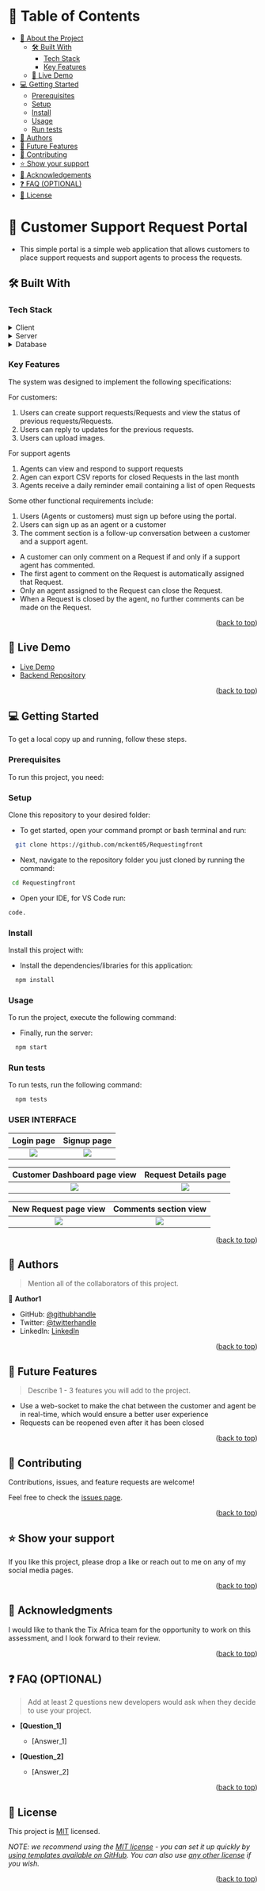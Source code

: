 <a name="readme-top"></a>

<!--
!!! IMPORTANT !!!
This README is an example of how you could professionally present your codebase. 
Writing documentation is a crucial part of your work as a professional software developer and cannot be ignored. 

You should modify this file to match your project and remove sections that don't apply.

REQUIRED SECTIONS:
- Table of Contents
- About the Project
  - Built With
  - Live Demo
- Getting Started
- Authors
- Future Features
- Contributing
- Show your support
- Acknowledgements
- License

OPTIONAL SECTIONS:
- FAQ

After you're finished, please remove all the comments and instructions!

For more information on the importance of a professional README for your repositories: https://github.com/microverseinc/curriculum-transversal-skills/blob/main/documentation/articles/readme_best_practices.md
-->

<!-- TABLE OF CONTENTS -->

# 📗 Table of Contents

- [📖 About the Project](#about-project)
  - [🛠 Built With](#built-with)
    - [Tech Stack](#tech-stack)
    - [Key Features](#key-features)
  - [🚀 Live Demo](#live-demo)
- [💻 Getting Started](#getting-started)
  - [Prerequisites](#prerequisites)
  - [Setup](#setup)
  - [Install](#install)
  - [Usage](#usage)
  - [Run tests](#run-tests)
- [👥 Authors](#authors)
- [🔭 Future Features](#future-features)
- [🤝 Contributing](#contributing)
- [⭐️ Show your support](#support)
- [🙏 Acknowledgements](#acknowledgements)
- [❓ FAQ (OPTIONAL)](#faq)
- [📝 License](#license)

<!-- PROJECT DESCRIPTION -->

# 📖 Customer Support Request Portal <a name="about-project"></a>
- This simple portal is a simple web application that allows customers to place support requests and support agents to process the requests.


## 🛠 Built With <a name="built-with"></a>

### Tech Stack <a name="tech-stack"></a>

<details>
  <summary>Client</summary>
   <ul>
    <li><a href="https://reactjs.org/">JavaScript</a></li>
  </ul>
  <ul>
    <li><a href="https://reactjs.org/">React.js</a></li>
  </ul>
   <ul>
    <li><a href="https://redux.js.org/">Redux</a></li>
  </ul>
   <ul>
    <li><a href="https://redux-toolkit.js.org/">Redux Tool Kit</a></li>
  </ul>
   <ul>
    <li><a href="https://cloudinary.com/">Cloudinary</a></li>
  </ul>
</details>

<details>
  <summary>Server</summary>
  <ul>
    <li><a href="https://www.ruby-lang.org/en/">Ruby</a></li>
  </ul>
  <ul>
    <li><a href="https://rubyonrails.org/">Ruby on Rails</a></li>
  </ul>
  <ul>
    <li><a href="https://graphql.org/">GraphQL</a></li>
  </ul>
  <ul>
    <li><a href="https://github.com/waiting-for-dev/devise-jwt">Devise JWT</a></li>
  </ul>
</details>

<details>
<summary>Database</summary>
  <ul>
    <li><a href="https://www.postgresql.org/">PostgreSQL</a></li>
  </ul>
</details>

<!-- Features -->

### Key Features <a name="key-features"></a>

The system was designed to implement the following specifications:

For customers:
1. Users can create support requests/Requests and view the status of previous requests/Requests.
2. Users can reply to updates for the previous requests.  
3. Users can upload images.

For support agents
1. Agents can view and respond to support requests
2. Agen can export CSV reports for closed Requests in the last month
3. Agents receive a daily reminder email containing a list of open Requests

Some other functional requirements include: 
1. Users (Agents or customers) must sign up before using the portal.
2. Users can sign up as an agent or a customer
3. The comment section is a follow-up conversation between a customer and a support agent. 
 - A customer can only comment on a Request if and only if a support agent has commented.
 - The first agent to comment on the Request is automatically assigned that Request.
 - Only an agent assigned to the Request can close the Request.
 - When a Request is closed by the agent, no further comments can be made on the Request.

<p align="right">(<a href="#readme-top">back to top</a>)</p>

<!-- LIVE DEMO -->

## 🚀 Live Demo <a name="live-demo"></a>


- [Live Demo](https://wande-support-portal.netlify.app/)
- [Backend Repository](https://github.com/mckent05/Requesting_backend)

<p align="right">(<a href="#readme-top">back to top</a>)</p>

<!-- GETTING STARTED -->

## 💻 Getting Started <a name="getting-started"></a>

To get a local copy up and running, follow these steps.

### Prerequisites

To run this project, you need:

### Setup

Clone this repository to your desired folder:
- To get started, open your command prompt or bash terminal and run:
```sh
  git clone https://github.com/mckent05/Requestingfront
```

- Next, navigate to the repository folder you just cloned by running the command:
 ```sh
  cd Requestingfront
```
- Open your IDE, for VS Code run:
```sh
code.
```

### Install

Install this project with:

- Install the dependencies/libraries for this application:
```sh
  npm install
```

### Usage

To run the project, execute the following command:

- Finally, run the server:
```sh
  npm start
```

### Run tests

To run tests, run the following command:

```sh
  npm tests
```

### USER INTERFACE

Login page                             |  Signup page
:---------------------------------------:|:---------------------------------------:
![](./project_preview/tix_signin.PNG)       |  ![](./project_preview/tix_register.PNG) 

Customer Dashboard page view           |  Request Details page
:---------------------------------------:|:---------------------------------------:
![](./project_preview/tix_customerdashboard.PNG)      |  ![](./project_preview/Tix_Request_details.PNG)

New Request page view                   |  Comments section view
:---------------------------------------:|:---------------------------------------:
![](./project_preview/tix_new-Request.PNG)      |  ![](./project_preview/tix_comments.PNG) 

<p align="right">(<a href="#readme-top">back to top</a>)</p>

<!-- AUTHORS -->

## 👥 Authors <a name="authors"></a>

> Mention all of the collaborators of this project.

👤 **Author1**

- GitHub: [@githubhandle](https://github.com/mckent05)
- Twitter: [@twitterhandle](https://twitter.com/mckent05)
- LinkedIn: [LinkedIn](https://linkedin.com/in/temitopeakinlade)


<p align="right">(<a href="#readme-top">back to top</a>)</p>

<!-- FUTURE FEATURES -->

## 🔭 Future Features <a name="future-features"></a>

> Describe 1 - 3 features you will add to the project.

- Use a web-socket to make the chat between the customer and agent be in real-time, which would ensure a better user experience
- Requests can be reopened even after it has been closed

<p align="right">(<a href="#readme-top">back to top</a>)</p>

<!-- CONTRIBUTING -->

## 🤝 Contributing <a name="contributing"></a>

Contributions, issues, and feature requests are welcome!

Feel free to check the [issues page](../../issues/).

<p align="right">(<a href="#readme-top">back to top</a>)</p>

<!-- SUPPORT -->

## ⭐️ Show your support <a name="support"></a>

If you like this project, please drop a like or reach out to me on any of my social media pages.

<p align="right">(<a href="#readme-top">back to top</a>)</p>

<!-- ACKNOWLEDGEMENTS -->

## 🙏 Acknowledgments <a name="acknowledgements"></a>

I would like to thank the Tix Africa team for the opportunity to work on this assessment, and I look forward to their review.

<p align="right">(<a href="#readme-top">back to top</a>)</p>

<!-- FAQ (optional) -->

## ❓ FAQ (OPTIONAL) <a name="faq"></a>

> Add at least 2 questions new developers would ask when they decide to use your project.

- **[Question_1]**

  - [Answer_1]

- **[Question_2]**

  - [Answer_2]

<p align="right">(<a href="#readme-top">back to top</a>)</p>

<!-- LICENSE -->

## 📝 License <a name="license"></a>

This project is [MIT](./LICENSE) licensed.

_NOTE: we recommend using the [MIT license](https://choosealicense.com/licenses/mit/) - you can set it up quickly by [using templates available on GitHub](https://docs.github.com/en/communities/setting-up-your-project-for-healthy-contributions/adding-a-license-to-a-repository). You can also use [any other license](https://choosealicense.com/licenses/) if you wish._

<p align="right">(<a href="#readme-top">back to top</a>)</p>
